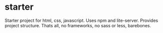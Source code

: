 # starter
Starter project for html, css, javascript. Uses npm and lite-server. Provides project structure. Thats all, no frameworks, no sass or less, barebones.

